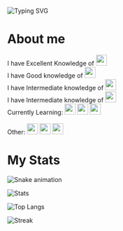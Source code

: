 <p><img src="https://readme-typing-svg.herokuapp.com?font=Fira+Code&amp;pause=1000&amp;center=true&amp;vCenter=true&amp;width=435&amp;lines=Hi+i+am+Tonie;A+Front-end+%26+Back-end+Developer+" alt="Typing SVG"></p>

<h1 id="about-me">About me</h1>

<p style="align:center">
         I have Excellent Knowledge of 
                    <img src="https://cdn.jsdelivr.net/gh/devicons/devicon/icons/javascript/javascript-original.svg" width="25" height="25"><br>
        I have Good knowledge of 
                    <img src="https://cdn.jsdelivr.net/gh/devicons/devicon/icons/css3/css3-original.svg" width="25" height="25"><br>
        I have Intermediate knowledge of 
                    <img src="https://cdn.jsdelivr.net/gh/devicons/devicon/icons/html5/html5-original.svg" width="25" height="25"><br>
        I have Intermediate knowledge of 
                    <img src="https://cdn.jsdelivr.net/gh/devicons/devicon/icons/python/python-original.svg" width="25" height="25"><br>
        Currently Learning: 
            <img src="https://cdn.jsdelivr.net/gh/devicons/devicon/icons/cplusplus/cplusplus-original.svg" height="25" width="25"> 
            <img src="https://cdn.jsdelivr.net/gh/devicons/devicon/icons/c/c-original.svg" height="25" width="25">
            <img src="https://cdn.jsdelivr.net/gh/devicons/devicon/icons/csharp/csharp-original.svg" height="25" width="25"><br><br>        Other: <img src="https://cdn.jsdelivr.net/gh/devicons/devicon/icons/denojs/denojs-original.svg" height="25" width="25">
                    <img src="https://cdn.jsdelivr.net/gh/devicons/devicon/icons/nodejs/nodejs-original.svg" height="25" width="25">
                    <img src="https://cdn.jsdelivr.net/gh/devicons/devicon/icons/php/php-original.svg" height="25" width="25">
</p>
         
<h1 id="stats">My Stats</h1>
<p><img src="https://github.com/Tonie06/Tonie06/blob/output/github-contribution-grid-snake.svg" alt="Snake animation"></p>
<p><img src="https://github-readme-stats.vercel.app/api?username=tonie06&amp;show_icons=true&amp;theme=dark" alt="Stats"></p>
<p><img src="https://github-readme-stats.vercel.app/api/top-langs/?username=tonie06&amp;layout=compact&amp;theme=dark" alt="Top Langs"></p>
<p><img src="https://github-readme-streak-stats.herokuapp.com/?user=tonie06&amp;theme=dark" alt="Streak"></p>
